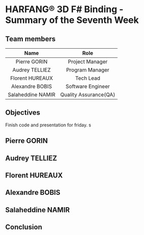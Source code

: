 # HARFANG® 3D F# Binding - Summary of the Seventh Week

## Team members

| Name | Role |
| :---: | :---: |
| Pierre GORIN | Project Manager |
| Audrey TELLIEZ | Program Manager |
| Florent HUREAUX | Tech Lead |
| Alexandre BOBIS | Software Engineer |
| Salaheddine NAMIR | Quality Assurance(QA) |

## Objectives

Finish code and presentation for friday.
s
## Pierre GORIN

## Audrey TELLIEZ

## Florent HUREAUX

## Alexandre BOBIS

## Salaheddine NAMIR

## Conclusion

